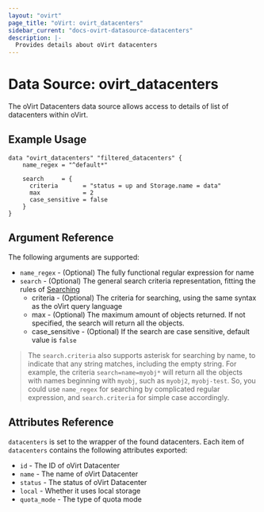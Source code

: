 ```yaml
---
layout: "ovirt"
page_title: "oVirt: ovirt_datacenters"
sidebar_current: "docs-ovirt-datasource-datacenters"
description: |-
  Provides details about oVirt datacenters
---
```


# Data Source: ovirt\_datacenters

The oVirt Datacenters data source allows access to details of list of datacenters within oVirt.

## Example Usage

```hcl
data "ovirt_datacenters" "filtered_datacenters" {
    name_regex = "^default*"
	
    search     = {
	  criteria       = "status = up and Storage.name = data"
	  max            = 2
	  case_sensitive = false
	}
}
```

## Argument Reference

The following arguments are supported:

* `name_regex` - (Optional) The fully functional regular expression for name
* `search` - (Optional) The general search criteria representation, fitting the rules of [Searching](http://ovirt.github.io/ovirt-engine-api-model/master/#_searching)
    * criteria - (Optional) The criteria for searching, using the same syntax as the oVirt query language
    * max - (Optional) The maximum amount of objects returned. If not specified, the search will return all the objects.
    * case_sensitive - (Optional) If the search are case sensitive, default value is `false`

> The `search.criteria` also supports asterisk for searching by name, to indicate that any string matches, including the empty string. For example, the criteria `search=name=myobj*` will return all the objects with names beginning with `myobj`, such as `myobj2`, `myobj-test`. So, you could use `name_regex` for searching by complicated regular expression, and `search.criteria` for simple case accordingly.

## Attributes Reference

`datacenters` is set to the wrapper of the found datacenters. Each item of `datacenters` contains the following attributes exported:

* `id` - The ID of oVirt Datacenter
* `name` - The name of oVirt Datacenter
* `status` - The status of oVirt Datacenter
* `local` - Whether it uses local storage
* `quota_mode` - The type of quota mode

